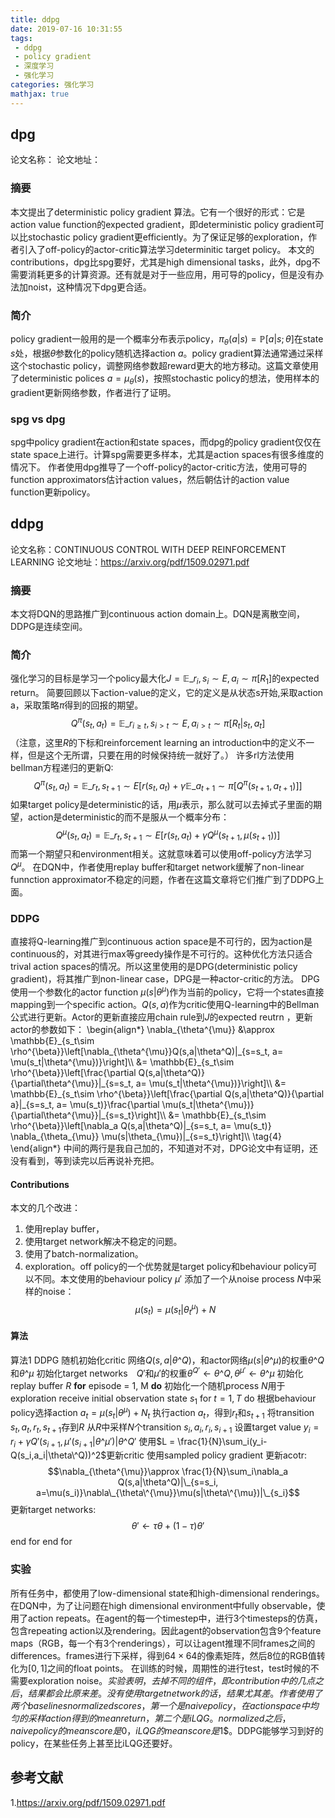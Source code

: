 ```yaml
---
title: ddpg
date: 2019-07-16 10:31:55
tags:
 - ddpg
 - policy gradient
 - 深度学习
 - 强化学习
categories: 强化学习
mathjax: true
---
```


## dpg
论文名称：
论文地址：

### 摘要
本文提出了deterministic policy gradient 算法。它有一个很好的形式：它是action value function的expected gradient，即deterministic policy gradient可以比stochastic policy gradient更efficiently。为了保证足够的exploration，作者引入了off-policy的actor-critic算法学习determinitic target policy。
本文的contributions，dpg比spg要好，尤其是high dimensional tasks，此外，dpg不需要消耗更多的计算资源。还有就是对于一些应用，用可导的policy，但是没有办法加noist，这种情况下dpg更合适。

### 简介
policy gradient一般用的是一个概率分布表示policy，$\pi_{\theta}(a|s) = \mathbb{P}\left[a|s; \theta]$在state $s$处，根据$\theta$参数化的policy随机选择action $a$。policy gradient算法通常通过采样这个stochastic policy，调整网络参数超reward更大的地方移动。这篇文章使用了deterministic polices $a=\mu_{\theta}(s)$，按照stochastic policy的想法，使用样本的gradient更新网络参数，作者进行了证明。

### spg vs dpg
spg中policy gradient在action和state spaces，而dpg的policy gradient仅仅在state space上进行。计算spg需要更多样本，尤其是action spaces有很多维度的情况下。
作者使用dpg推导了一个off-policy的actor-critic方法，使用可导的function approximators估计action values，然后朝估计的action value function更新policy。


## ddpg
论文名称：CONTINUOUS CONTROL WITH DEEP REINFORCEMENT LEARNING
论文地址：https://arxiv.org/pdf/1509.02971.pdf

### 摘要
本文将DQN的思路推广到continuous action domain上。DQN是离散空间，DDPG是连续空间。

### 简介
强化学习的目标是学习一个policy最大化$J=\mathbb{E}\_{r_i,s_i\sim E, a_i\sim \pi}\left[R_1\right]$的expected return。
简要回顾以下action-value的定义，它的定义是从状态s开始,采取action a，采取策略$\pi$得到的回报的期望。
$$Q^{\pi}(s_t,a_t) = \mathbb{E}\_{r_{i\ge t}, s_{i \gt t}\sim E,a_{i\gt t}\sim \pi}\left[R_t|s_t,a_t\right] \tag{1}$$
（注意，这里$R$的下标和reinforcement learning an introduction中的定义不一样，但是这个无所谓，只要在用的时候保持统一就好了。）
许多rl方法使用bellman方程递归的更新Q:
$$Q^{\pi}(s_t,a_t) = \mathbb{E}\_{r_t,s_{t+1}\sim E}\left[r(s_t,a_t) + \gamma\mathbb{E}\_{a_{t+1}\sim\pi}\left[Q^{\pi}(s_{t+1},a_{t+1})\right]\right]\tag{2}$$
如果target policy是deterministic的话，用$\mu$表示，那么就可以去掉式子里面的期望，action是deterministic的而不是服从一个概率分布：
$$Q^{\mu}(s_t,a_t) = \mathbb{E}\_{r_t,s_{t+1}\sim E}\left[r(s_t,a_t) + \gamma Q^{\mu}(s_{t+1},\mu(s_{t+1}))\right] \tag{3}$$
而第一个期望只和environment相关。这就意味着可以使用off-policy方法学习$Q^{\mu}$。
在DQN中，作者使用replay buffer和target network缓解了non-linear funnction approximator不稳定的问题，作者在这篇文章将它们推广到了DDPG上面。

### DDPG
直接将Q-learning推广到continuous action space是不可行的，因为action是continuous的，对其进行max等greedy操作是不可行的。这种优化方法只适合trival action spaces的情况。所以这里使用的是DPG(deterministic policy gradient)，将其推广到non-linear case，DPG是一种actor-critic的方法。
DPG使用一个参数化的actor function $\mu(s|\theta^{\mu})$作为当前的policy，它将一个states直接mapping到一个specific action。$Q(s,a)$作为critic使用Q-learning中的Bellman公式进行更新。Actor的更新直接应用chain rule到$J$的expected reutrn ，更新actor的参数如下：
\begin{align\*}
\nabla_{\theta^{\mu}} &\approx \mathbb{E}\_{s_t\sim \rho\^{\beta}}\left[\nabla_{\theta\^{\mu}}Q(s,a|\theta^Q)|\_{s=s_t, a= \mu(s_t|\theta^{\mu})}\right]\\\\
&= \mathbb{E}\_{s_t\sim \rho\^{\beta}}\left[\frac{\partial Q(s,a|\theta\^Q)}{\partial\theta\^{\mu}}|\_{s=s_t, a= \mu(s_t|\theta^{\mu})}\right]\\\\
&= \mathbb{E}\_{s_t\sim \rho\^{\beta}}\left[\frac{\partial Q(s,a|\theta\^Q)}{\partial a}|\_{s=s_t, a= \mu(s_t)}\frac{\partial \mu(s_t|\theta\^{\mu})}{\partial\theta\^{\mu}}|\_{s=s_t}\right]\\\\
&= \mathbb{E}\_{s_t\sim \rho\^{\beta}}\left[\nabla_a Q(s,a|\theta^Q)|\_{s=s_t, a= \mu(s_t)} \nabla_{\theta_{\mu}} \mu(s|\theta_{\mu})|_{s=s_t}\right]\\\\ \tag{4}
\end{align\*}
中间的两行是我自己加的，不知道对不对，DPG论文中有证明，还没有看到，等到读完以后再说补充把。

#### Contributions
本文的几个改进：
1. 使用replay buffer，
2. 使用target network解决不稳定的问题。
3. 使用了batch-normalization。
4. exploration。off policy的一个优势就是target policy和behaviour policy可以不同。本文使用的behaviour policy $\mu'$ 添加了一个从noise process $N$中采样的noise：
$$\mu(s_t) = \mu(s_t|\theta_t^{\mu}) + N \tag{5}$$

#### 算法
算法1 DDPG 
随机初始化critic 网络$Q(s,a |\theta\^Q)$，和actor网络$\mu(s|\theta\^{\mu})$的权重$\theta\^Q$和$\theta\^{\mu}$
初始化target networks　$Q'$和$\mu'$的权重$\theta^{Q'}\leftarrow \theta\^Q,\theta^{\mu'} \leftarrow \theta\^{\mu}$
初始化replay buffer $R$
**for** episode = 1, M **do**
初始化一个随机process $N$用于exploration
receive initial observation state $s_1$
for $t=1, T$ do
根据behaviour policy选择action $a_t = \mu(s_t| \theta^{\mu}) + N_t$
执行action $a_t$，得到$r_t$和$s_{t+1}$
将transition $s_t, a_t, r_t, s_{t+1}$存到$R$
从$R$中采样$N$个transition $s_i, a_i, r_i, s_{i+1}$
设置target value $y_i = r_i + \gamma Q'(s_{i+1}, \mu'(s_{i+1}|\theta\^{\mu'})|\theta\^{Q'}$
使用$L = \frac{1}{N}\sum_i(y_i-Q(s_i,a_i|\theta\^Q))^2$更新critic
使用sampled policy gradient 更新acotr:
$$\nabla_{\theta^{\mu}}\approx \frac{1}{N}\sum_i\nabla_a Q(s,a|\theta^Q)|\_{s=s_i, a=\mu(s_i)}\nabla\_{\theta\^{\mu}}\mu(s|\theta\^{\mu})|\_{s_i}$$
更新target networks:
$$\theta'\leftarrow \tau \theta + (1-\tau) \theta'$$
end for
end for


### 实验
所有任务中，都使用了low-dimensional state和high-dimensional renderings。在DQN中，为了让问题在high dimensional environment中fully observable，使用了action repeats。在agent的每一个timestep中，进行$3$个timesteps的仿真，包含repeating action以及rendering。因此agent的observation包含$9$个feature maps（RGB，每一个有3个renderings），可以让agent推理不同frames之间的differences。frames进行下采样，得到$64\times 64$的像素矩阵，然后$8$位的RGB值转化为$[0,1]$之间的float points。
在训练的时候，周期性的进行test，test时候的不需要exploration noise$。实验表明，去掉不同的组件，即contribution中的几点之后，结果都会比原来差。没有使用target network的话，结果尤其差。
作者使用了两个baselines normalized scores，第一个是naive policy，在action space中均匀的采样action得到的mean return，第二个是iLQG。normalized之后，naive policy的mean score是0，iLQG的mean score是$1$。DDPG能够学习到好的policy，在某些任务上甚至比iLQG还要好。


## 参考文献
1.https://arxiv.org/pdf/1509.02971.pdf
